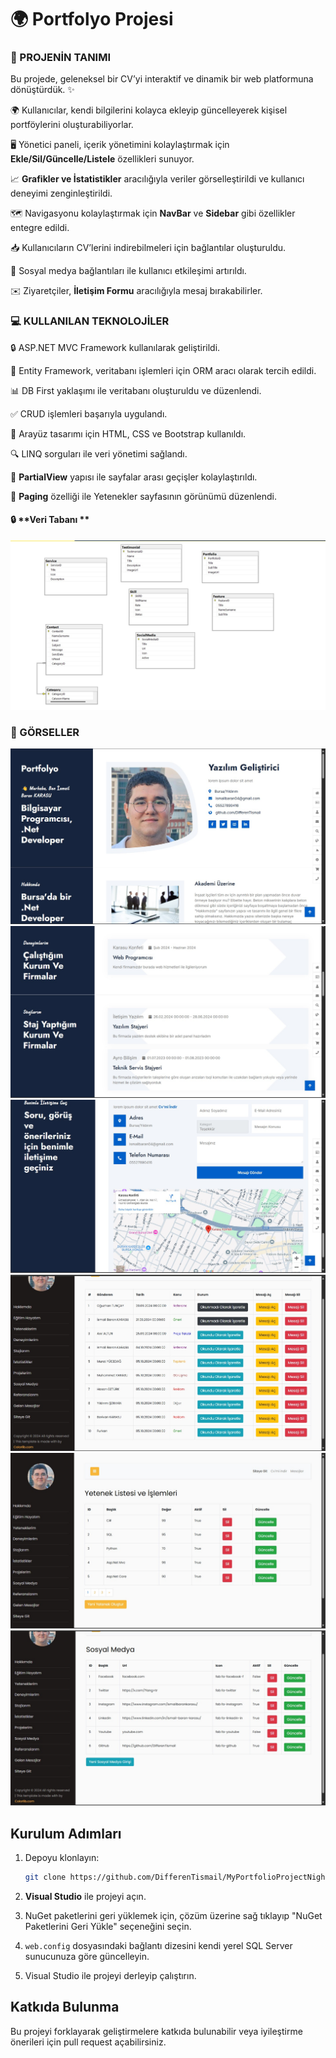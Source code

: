 # 🌍 Portfolyo Projesi

### 🔎 PROJENİN TANIMI
Bu projede, geleneksel bir CV’yi interaktif ve dinamik bir web platformuna dönüştürdük. :sparkles: 

🌍 Kullanıcılar, kendi bilgilerini kolayca ekleyip güncelleyerek kişisel portföylerini oluşturabiliyorlar.

🖥️ Yönetici paneli, içerik yönetimini kolaylaştırmak için **Ekle/Sil/Güncelle/Listele** özellikleri sunuyor.

📈 **Grafikler ve İstatistikler** aracılığıyla veriler görselleştirildi ve kullanıcı deneyimi zenginleştirildi.

🗺️ Navigasyonu kolaylaştırmak için **NavBar** ve **Sidebar** gibi özellikler entegre edildi.

📥 Kullanıcıların CV’lerini indirebilmeleri için bağlantılar oluşturuldu.

🔗 Sosyal medya bağlantıları ile kullanıcı etkileşimi artırıldı.

✉️ Ziyaretçiler, **İletişim Formu** aracılığıyla mesaj bırakabilirler.

### 💻 KULLANILAN TEKNOLOJİLER
🔒 ASP.NET MVC Framework kullanılarak geliştirildi.

🔄 Entity Framework, veritabanı işlemleri için ORM aracı olarak tercih edildi.

📊 DB First yaklaşımı ile veritabanı oluşturuldu ve düzenlendi.

✅ CRUD işlemleri başarıyla uygulandı.

🎨 Arayüz tasarımı için HTML, CSS ve Bootstrap kullanıldı.

🔍 LINQ sorguları ile veri yönetimi sağlandı.

🔄 **PartialView** yapısı ile sayfalar arası geçişler kolaylaştırıldı.

📄 **Paging** özelliği ile Yetenekler sayfasının görünümü düzenlendi.

#### 🔒 **Veri Tabanı **
![Project](Photos/veriTabani.jpg)

### 🎨 GÖRSELLER

![Project 1](Photos/Portfolio.jpg)
![Project 2](Photos/experience.jpg)
![Project 3](Photos/contact.jpg)
![Project 4](Photos/Inbox.jpg)
![Project 5](Photos/Skill.jpg)
![Project 6](Photos/socialMediaa.jpg)

## Kurulum Adımları

1. Depoyu klonlayın:
   ```bash
   git clone https://github.com/DifferenTismail/MyPortfolioProjectNight.git
   ```

2. **Visual Studio** ile projeyi açın.

3. NuGet paketlerini geri yüklemek için, çözüm üzerine sağ tıklayıp "NuGet Paketlerini Geri Yükle" seçeneğini seçin.

4. `web.config` dosyasındaki bağlantı dizesini kendi yerel SQL Server sunucunuza göre güncelleyin.

5. Visual Studio ile projeyi derleyip çalıştırın.

## Katkıda Bulunma

Bu projeyi forklayarak geliştirmelere katkıda bulunabilir veya iyileştirme önerileri için pull request açabilirsiniz.
